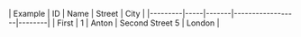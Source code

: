 
[]()

[//]: # (duplicate lines with strg + d)
| Example | ID  | Name  | Street           | City   |
|---------|-----|-------|------------------|--------|
| First   | 1   | Anton | Second Street 5  | London |
